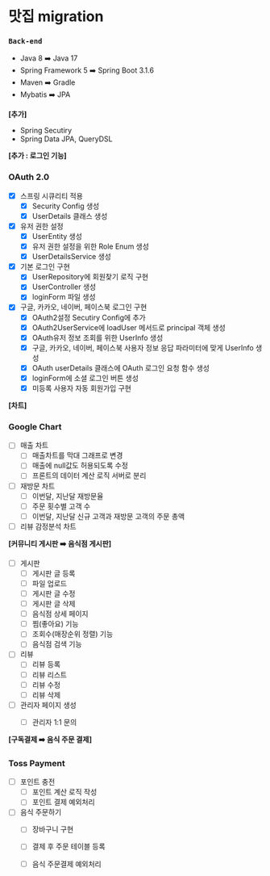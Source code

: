 # 맛집 migration 
### `Back-end`
* Java 8 ➡️  Java 17
* Spring Framework 5 ➡️  Spring Boot 3.1.6
* Maven ➡️  Gradle
* Mybatis ➡️  JPA

**[추가]**
* Spring Secutiry
* Spring Data JPA, QueryDSL

**[추가 : 로그인 기능]**
### OAuth 2.0
- [x] 스프링 시큐리티 적용
    - [x] Security Config 생성
    - [x] UserDetails 클래스 생성

- [x] 유저 권한 설정
    - [x] UserEntity 생성
    - [x] 유저 권한 설정을 위한 Role Enum 생성
    - [x] UserDetailsService 생성

- [x] 기본 로그인 구현
    - [x] UserRepository에 회원찾기 로직 구현
    - [x] UserController 생성
    - [x] loginForm 파일 생성

- [x] 구글, 카카오, 네이버, 페이스북 로그인 구현
    - [x] OAuth2설정 Secutiry Config에 추가
    - [x] OAuth2UserService에 loadUser 메서드로 principal 객체 생성
    - [x] OAuth유저 정보 조회를 위한 UserInfo 생성
    - [x] 구글, 카카오, 네이버, 페이스북 사용자 정보 응답 파라미터에 맞게 UserInfo 생성
    - [x] OAuth userDetails 클래스에 OAuth 로그인 요청 함수 생성
    - [x] loginForm에 소셜 로그인 버튼 생성
    - [x] 미등록 사용자 자동 회원가입 구현

**[차트]**
### Google Chart
- [ ] 매출 차트
  - [ ] 매출차트를 막대 그래프로 변경
  - [ ] 매출에 null값도 허용되도록 수정
  - [ ] 프론트의 데이터 계산 로직 서버로 분리

- [ ] 재방문 차트
  - [ ] 이번달, 지난달 재방문율
  - [ ] 주문 횟수별 고객 수
  - [ ] 이번달, 지난달 신규 고객과 재방문 고객의 주문 총액

- [ ] 리뷰 감정분석 차트

**[커뮤니티 게시판 ➡️ 음식점 게시판]**
- [ ] 게시판
    - [ ] 게시판 글 등록
    - [ ] 파일 업로드
    - [ ] 게시판 글 수정
    - [ ] 게시판 글 삭제
    - [ ] 음식점 상세 페이지
    - [ ] 찜(좋아요) 기능
    - [ ] 조회수(매장순위 정렬) 기능
    - [ ] 음식점 검색 기능

- [ ] 리뷰
    - [ ] 리뷰 등록
    - [ ] 리뷰 리스트
    - [ ] 리뷰 수정
    - [ ] 리뷰 삭제

- [ ] 관리자 페이지 생성
  - [ ] 관리자 1:1 문의


**[구독결제 ➡️ 음식 주문 결제]**
### Toss Payment
- [ ] 포인트 충전
  - [ ] 포인트 계산 로직 작성
  - [ ] 포인트 결제 예외처리

- [ ] 음식 주문하기
  - [ ] 장바구니 구현
  - [ ] 결제 후 주문 테이블 등록
  - [ ] 음식 주문결제 예외처리

